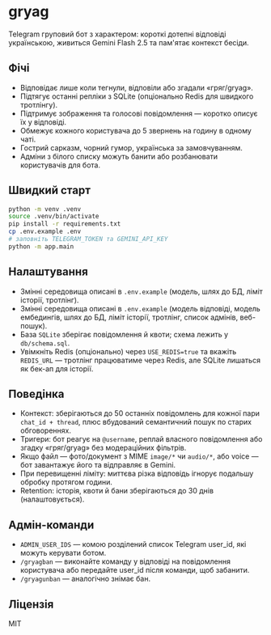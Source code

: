 # gryag

Telegram груповий бот з характером: короткі дотепні відповіді українською, живиться Gemini Flash 2.5 та пам'ятає контекст бесіди.

## Фічі
- Відповідає лише коли тегнули, відповіли або згадали «гряг/gryag».
- Підтягує останні репліки з SQLite (опціонально Redis для швидкого тротлінгу).
- Підтримує зображення та голосові повідомлення — коротко описує їх у відповіді.
- Обмежує кожного користувача до 5 звернень на годину в одному чаті.
- Гострий сарказм, чорний гумор, українська за замовчуванням.
- Адміни з білого списку можуть банити або розбанювати користувачів для бота.

## Швидкий старт
```bash
python -m venv .venv
source .venv/bin/activate
pip install -r requirements.txt
cp .env.example .env
# заповніть TELEGRAM_TOKEN та GEMINI_API_KEY
python -m app.main
```

## Налаштування
- Змінні середовища описані в `.env.example` (модель, шлях до БД, ліміт історії, тротлінг).
- Змінні середовища описані в `.env.example` (модель відповіді, модель ембедингів, шлях до БД, ліміт історії, тротлінг, список адмінів, веб-пошук).
- База `SQLite` зберігає повідомлення й квоти; схема лежить у `db/schema.sql`.
- Увімкніть Redis (опціонально) через `USE_REDIS=true` та вкажіть `REDIS_URL` — тротлінг працюватиме через Redis, але SQLite лишаться як бек-ап для історії.

## Поведінка
- Контекст: зберігаються до 50 останніх повідомлень для кожної пари `chat_id + thread`, плюс вбудований семантичний пошук по старих обговореннях.
- Тригери: бот реагує на `@username`, реплай власного повідомлення або згадку «гряг/gryag» без модераційних фільтрів.
- Якщо файл — фото/документ з MIME `image/*` чи `audio/*`, або voice — бот завантажує його та відправляє в Gemini.
- При перевищенні ліміту: миттєва різка відповідь ігнорує подальшу обробку протягом години.
- Retention: історія, квоти й бани зберігаються до 30 днів (налаштовується).

## Адмін-команди
- `ADMIN_USER_IDS` — комою розділений список Telegram user_id, які можуть керувати ботом.
- `/gryagban` — виконайте команду у відповіді на повідомлення користувача або передайте user_id після команди, щоб забанити.
- `/gryagunban` — аналогічно знімає бан.

## Ліцензія
MIT

